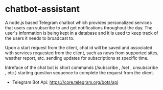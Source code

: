 # chatbot-assistant

A node.js based Telegram chatbot which provides personalized services that users can subscribe to and get notifications throughout the day. The user's information is being kept in a database and it is used to keep track of the users it needs to broadcast to.

Upon a start request from the client, chat id will be saved and associated with services requested from the client, such as news from supported sites, weather report, etc. sending updates for subscriptions at specific time.

Intreface of the chat bot is short commands (/subscribe , /set , unsubscribe , etc.) starting question sequence to complete the request from the client.

- Telegram Bot Api: https://core.telegram.org/bots/api
